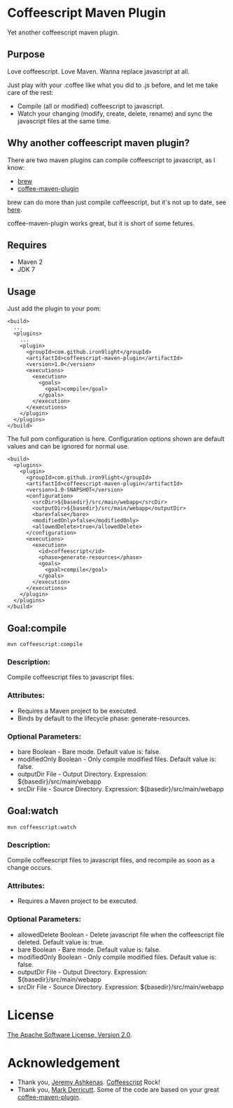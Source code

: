 # Coffeescript Maven Plugin

Yet another coffeescript maven plugin.

## Purpose

Love coffeescript. Love Maven. Wanna replace javascript at all.

Just play with your .coffee like what you did to .js before, and let me take care of the rest:

* Compile (all or modified) coffeescript to javascript.
* Watch your changing (modify, create, delete, rename) and sync the javascript files at the same time.

## Why another coffeescript maven plugin?

There are two maven plugins can compile coffeescript to javascript, as I know:

* [brew](https://github.com/jakewins/brew)
* [coffee-maven-plugin](https://github.com/talios/coffee-maven-plugin)

brew can do more than just compile coffeescript, but it's not up to date, see [here](https://github.com/jakewins/brew/issues/4).

coffee-maven-plugin works great, but it is short of some fetures.

## Requires

* Maven 2
* JDK 7

## Usage

Just add the plugin to your pom:

    <build>
      ...
      <plugins>
        ...
        <plugin>
          <groupId>com.github.iron9light</groupId>
          <artifactId>coffeescript-maven-plugin</artifactId>
          <version>1.0</version>
          <executions>
            <execution>
              <goals>
                <goal>compile</goal>
              </goals>
            </execution>
          </executions>
        </plugin>
      </plugins>
    </build>

The full pom configuration is here.
Configuration options shown are default values and can be ignored for normal use.

    <build>
      <plugins>
        <plugin>
          <groupId>com.github.iron9light</groupId>
          <artifactId>coffeescript-maven-plugin</artifactId>
          <version>1.0-SNAPSHOT</version>
          <configuration>
            <srcDir>${basedir}/src/main/webapp</srcDir>
            <outputDir>${basedir}/src/main/webapp</outputDir>
            <bare>false</bare>
            <modifiedOnly>false</modifiedOnly>
            <allowedDelete>true</allowedDelete>
          </configuration>
          <executions>
            <execution>
              <id>coffeescript</id>
              <phase>generate-resources</phase>
              <goals>
                <goal>compile</goal>
              </goals>
            </execution>
          </executions>
        </plugin>
      </plugins>
    </build>

## Goal:compile

    mvn coffeescript:compile

### Description:

Compile coffeescript files to javascript files.

### Attributes:

* Requires a Maven project to be executed.
* Binds by default to the lifecycle phase: generate-resources.

### Optional Parameters:

* bare    Boolean	-	Bare mode. Default value is: false.
* modifiedOnly	Boolean	-	Only compile modified files. Default value is: false.
* outputDir	File	-	Output Directory. Expression: ${basedir}/src/main/webapp
* srcDir	File	-	Source Directory. Expression: ${basedir}/src/main/webapp

## Goal:watch

    mvn coffeescript:watch

### Description:

Compile coffeescript files to javascript files, and recompile as soon as a change occurs.

### Attributes:

* Requires a Maven project to be executed.

### Optional Parameters:

* allowedDelete    Boolean	-	Delete javascript file when the coffeescript file deleted. Default value is: true.
* bare    Boolean    -	Bare mode. Default value is: false.
* modifiedOnly	Boolean	-	Only compile modified files. Default value is: false.
* outputDir	File	-	Output Directory. Expression: ${basedir}/src/main/webapp
* srcDir	File	-	Source Directory. Expression: ${basedir}/src/main/webapp

# License

[The Apache Software License, Version 2.0](http://www.apache.org/licenses/LICENSE-2.0.txt).

# Acknowledgement

* Thank you, [Jeremy Ashkenas](https://github.com/jashkenas). [Coffeescript](https://github.com/jashkenas/coffee-script) Rock!
* Thank you, [Mark Derricutt](https://github.com/talios). Some of the code are based on your great [coffee-maven-plugin](https://github.com/talios/coffee-maven-plugin).